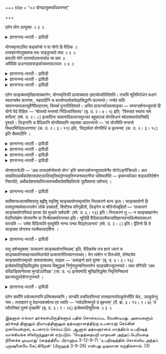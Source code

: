 +++
title = "०२ योगप्रत्युक्त्यधिकरणम्"

+++

एतेन योगः प्रत्युक्तः ॥ ३ ॥  
<details><summary>ज्ञानानन्द-भारती - द्राविडी</summary>

एदेन योग: प्रत्युक्त: ॥ ३ ॥
</details>

योगस्मृत्याऽस्ति सङ्कोचो न वा योगो हि वैदिकः ॥  
तत्त्वज्ञानोपयुक्तश्च ततः सङ्कुच्यते तया ॥ ३ ॥  
प्रमाऽपि योगे तात्पर्यादतात्पर्यान्न सा प्रमा ॥  
अवैदिके प्रधानादावसङ्कोचस्तयाऽप्यतः ॥ ४ ॥  
<details><summary>ज्ञानानन्द-भारती - द्राविडी</summary>

--वैयासिग न्यायमाला
</details>

<details><summary>ज्ञानानन्द-भारती - द्राविडी</summary>

योगस्मिरुदियिऩाल् सङ्गोसम् उण्डा, इल्लैया? योगम् ऎऩ्बदु वेदत्तैयॊट्टिऩदु, तत्वत्तै अऱिव तऱ्कु उबयोगमायुळ्ळदु। आगैयाल् अदिऩाल् सङ्गोसम् उण्डु।
</details>

<details><summary>ज्ञानानन्द-भारती - द्राविडी</summary>

(योगस्मिरुदिक्कु) योग विषयत्तिल् तात्पर्य मिरुप्पदाल् पिरमाणमाग इरुन्द पोदिलुम् वेदविरुत् तमाऩ पिरदाऩम् मुदलिय विषयत्तिल् तात्पर्यमिल्ला तदिऩाल्, अदु पिरमाणमागादु। आगैयाल् अदिऩालुम् सङ्गोसम् किडैयादु।
</details>

एतेन साङ्ख्यस्मृतिप्रत्याख्यानेन, योगस्मृतिरपि प्रत्याख्याता द्रष्टव्येत्यतिदिशति। तत्रापि श्रुतिविरोधेन प्रधानं स्वतन्त्रमेव कारणम् , महदादीनि च कार्याण्यलोकवेदप्रसिद्धानि कल्प्यन्ते। नन्वेवं सति समानन्यायत्वात्पूर्वेणैवैतद्गतम्; किमर्थं पुनरतिदिश्यते। अस्ति ह्यत्राभ्यधिकाशङ्का — सम्यग्दर्शनाभ्युपायो हि योगो वेदे विहितः — ‘श्रोतव्यो मन्तव्यो निदिध्यासितव्यः’ (बृ. उ. २। ४। ५) इति; ‘त्रिरुन्नतं स्थाप्य समं शरीरम्’ (श्वे. उ. २। ८) इत्यादिना चासनादिकल्पनापुरःसरं बहुप्रपञ्चं योगविधानं श्वेताश्वतरोपनिषदि दृश्यते। लिङ्गानि च वैदिकानि योगविषयाणि सहस्रश उपलभ्यन्ते — ‘तां योगमिति मन्यन्ते स्थिरामिन्द्रियधारणाम्’ (क. उ. २। ३। ११) इति, ‘विद्यामेतां योगविधिं च कृत्स्नम्’ (क. उ. २। ३। १८) इति चैवमादीनि ।

<details><summary>ज्ञानानन्द-भारती - द्राविडी</summary>

(मुऩ् अदिगरणत्तिल् साङ्ग्यस्मिरुदि अप्रमाणमॆऩ्ऱुम् अदऩाल् समऩ्वयत्तिऱ्कु विरोद मिल्लै ऎऩ्ऱुम् अदैक्कॊण्डु च्रुत्यर्त्तत्तै माऱ्ऱक्कूडादॆऩ्ऱुम् कूऱप्पट्टदु। आऩालुम् योगमाऩदु तत्वञाऩत्तिऱ्कु सादऩ माऩदालुम् उबनिषत्तुक्कळिलुम्, कीदैयिलुम् वेदान्द किरन्दङ् गळिलुम् योगत्तैप्पऱ्ऱि सिऱप्पागक् कूऱियिरुप्पदालुम् योग स्मिरुदि पिरमाणम्दाऩ् इदऩुडऩ् समऩ् वयत्तिऱ्कु विरोदमेऱ्पडुवदाल् सुरुदियिऩ् अर्त्तत्तै माऱ्ऱ वेण्डुम् ऎऩ्ऱु पूर्वबक्षम्।
</details>

<details><summary>ज्ञानानन्द-भारती - द्राविडी</summary>

योगस्मिरुदियिल् तत्वञाऩ सादऩमाऩ अष्टाङ्गयोगत्तैच् चॊल्लुम् पागम् वेदार्त्तत्तै ऒट्टियिरुप्पदाल् पिरमाणम्दाऩ्। आऩाल् तत्व विषयत्तिल् साङ्ग्यस्मिरुदियैप् पोलवे वेदविरुत् तमाग पिरदाऩ कारणवादत्तैयुम् अप्रसित्तमाऩ महदादि कल्बऩैगळैयुम् ऒप्पुक्कॊण्डिरुप्पदाल् अन्द अंसत्तिल् अप्रमाणम्दाऩ्। अदऩ् विरोदम् तोषमागादु। इदैक्कॊण्डु सुरुदियिऩ् अर्त्तत्तै सङ्गोसम् सॆय्दु माऱ्ऱुवदु युक्तमिल्लै ऎऩ्ऱु सित्तान्दम्)।
</details>

<details><summary>ज्ञानानन्द-भारती - द्राविडी</summary>

‘इदऩाल्' साङ्गिय स्मिरुदियै मऱुप्पदिऩाल्, योग स्मिरुदियुङ्गूड मऱुक्कप्पट्टुविट्टदाग अऱिय वेण्डुमॆऩ्ऱु अदिदेसम् सॆय्गिऱार्। अङ्गेयुम् (योगस्मिरुदियिलुम्) सुरुदिक्कु विरोदमाग स्वदन्द्र माऩ पिरदाऩमे कारणम् ऎऩ्ऱुम्, उलगत्तिलुम्, वेदत्तिलुम् पिरसित्तमिल्लाद महत् मुदलाऩ कार्यङ्गळुम् कल्बिक्कप्पडुगिऩ्ऱऩ।
</details>

<details><summary>ज्ञानानन्द-भारती - द्राविडी</summary>

अप्पडियाऩाल् नियायम् समाऩमायिरुक्कैयिल्, मुऩ् (अदिगरणत्तिल्) सॊऩ्ऩदिऩालेये इदु सॊल्लप्पट्टदाग आगिविट्टदे, ऎदऱ्काग मऱुबडियुम् अदिदेसम् सॆय्यप्पडुगिऱदु? ऎऩिल् इङ्गे अदिगमा युळ्ळ आसङ्गै इरुक्किऱदु। सम्यक् तरिसऩत्तिऱ्कु उबाय माग वेदत्तिलेये योगम् विदिक्कप्पट्टिरुक्किऱदल् लवा? ‘केट्क वेण्डियदु, मऩऩम् सॆय्यवेण्डियदु, निदित्यासऩम् सॆय्य वेण्डियदु' (पिरुहत् २-४-५) मूऩ्ऱु (मार्बु, कऴुत्तु, तलै) उयर्न्ददाग सममाग सरीरत्तै वैत्तुक्कॊण्डु (सुवेदा २-८) ऎऩ्बदु मुदलाऩदिऩाल् आसऩम् मुदलियदै एऱ्पडुत्तिक् कॊळ्वदै मुऩ्ऩिट्टु वॆगुविस्तारमाग सुवेदा सुवदर उबनिषत्तिल् योगत्तै विदित्तिरुप्पदु काणप् पडुगिऱदु। योग विषयमाग वेदत्तिल् लिङ्गङ्गळ् आयिरक्कणक्काग काणुगिऩ्ऱऩ। 'स्तिरमाग इन्दिरियङ् गळैक् कट्टुप्पडुत्तुवदाऩ अदै योगम् ऎऩ्ऱु करुदुगिऱार्गळ्' (काडग २-६-११) 'इन्द वित्यैयैयुम्, योग विषयमाऩ विदिबूरावैयुम्' (काडग २-३-१८) ऎऩ्बदु मुदलाऩदुम्।
</details>

योगशास्त्रेऽपि — ‘अथ तत्त्वदर्शनोपायो योगः’ इति सम्यग्दर्शनाभ्युपायत्वेनैव योगोऽङ्गीक्रियते। अतः सम्प्रतिपन्नार्थैकदेशत्वादष्टकादिस्मृतिवद्योगस्मृतिरप्यनपवदनीया भविष्यतीति — इयमभ्यधिका शङ्कातिदेशेन निवर्त्यते, अर्थैकदेशसम्प्रतिपत्तावप्यर्थैकदेशविप्रतिपत्तेः पूर्वोक्ताया दर्शनात् ।

<details><summary>ज्ञानानन्द-भारती - द्राविडी</summary>

योग सास्तिरत्तिलुम्, 'इऩि तत्वत्तै अऱिवदऱ्कु उबायमाऩ योगम्' ऎऩ्ऱु सम्यक् तर्सऩत् तिऱ्कु उबायमागवे योगम् अङ्गीगरिक्कप्पट्टिरुक्किऱदु। आगैयाल्, सम्मदमायुळ्ळ विषयत्तिलेये ऒरु अंसमायिरुप्पदाल्, योग स्मिरुदियुङ्गूड, अष्टगै मुदलियदै विदिक्कुम् स्मिरुदिबोल, निरागरिक्कत् तगाददायिरुक्किऱदु। इव्विदम् इन्द अदिगमायुळ्ळ सङ्गैयुम् अदिदेसत्तिऩाल् निवर्त्ति सॆय्यप्पडुगिऱदु। विषयत्तिल् ऒरु अंसम् सम्मदमायिरुन्दबोदिलुम् कूड, विषयत्तिल् ऒरु अंसत्तिल् वित्यासम् मुऩ् सॊऩ्ऩबडि काणप्पडुवदाल्।
</details>

सतीष्वप्यध्यात्मविषयासु बह्वीषु स्मृतिषु साङ्ख्ययोगस्मृत्योरेव निराकरणे यत्नः कृतः। साङ्ख्ययोगौ हि परमपुरुषार्थसाधनत्वेन लोके प्रख्यातौ, शिष्टैश्च परिगृहीतौ, लिङ्गेन च श्रौतेनोपबृंहितौ — ‘तत्कारणं साङ्ख्ययोगाभिपन्नं ज्ञात्वा देवं मुच्यते सर्वपाशैः’ (श्वे. उ. ६। १३) इति। निराकरणं तु — न साङ्ख्यज्ञानेन वेदनिरपेक्षेण योगमार्गेण वा निःश्रेयसमधिगम्यत इति। श्रुतिर्हि वैदिकादात्मैकत्वविज्ञानादन्यन्निःश्रेयससाधनं वारयति — ‘तमेव विदित्वाति मृत्युमेति नान्यः पन्था विद्यतेऽयनाय’ (श्वे. उ. ३। ८) इति। द्वैतिनो हि ते साङ्ख्या योगाश्च नात्मैकत्वदर्शिनः ।

<details><summary>ज्ञानानन्द-भारती - द्राविडी</summary>

अत्यात्म विषयमाऩ पल स्मिरुदिगळिलिरुन्द पोदिलुम्, साङ्गिय स्मिरुदि, योग स्मिरुदि इव्विरण्डै मात्तिरम् निरागरणम् सॆय्वदिल् यत्तऩम् सॆय्यप्पट्टिरुक्किऱदु। एऩॆऩ्ऱाल्, साङ्गियमुम् योगमुम् उत्तममाऩ पुरुषार्त्तत्तिऱ्कु सादऩमॆऩ्ऱु उलगत्तिल् पिरसित्तियडैन् दिरुक्किऩ्ऱऩ। सिष्टर्गळाल् अङ्गीगरिक्कप्पट्टि मिरुक्किऩ्ऱऩ। सुरुदियिलुळ्ळ लिङ्गत्तिऩालुम् पलप्पडुत्तप्पट्टिरुक्किऩ्ऱऩ। 'अन्द कामङ्गळुक्कुक् कारणमायुळ्ळ साङ्गिय योगङ्गळाल् अऱियप्पडुम् तेवरैयऱिन्दु, ऎल्लाक् कट्टुक् कळिलिरुन्दुम् विडुबडुगिऱाऩ्' (सुवेदा ६-१३) ऎऩ्ऱु निरागरणमो वेदत्तै अबेक्षिक्कामलुळ्ळ साङ्गिय ञाऩत्तिऩालो, योग मार्क्कत्तिऩालो निच्रेयसम् (मोक्षम्) अडैयप्पडुवदिल्लै ऎऩ्ऱु। सुरुदियो, ‘अवरै अऱिवदिऩाल्दाऩ् मिरुत्युवैक् कडक्किऱाऩ्। मोक्षत्तिऱ्कु वेऱु वऴि किडैयादु' (सुवेदा ३-८) ऎऩ्ऱु वेदत्तिल् सॊल्लिय आत्मा ऒऩ्ऱायिरुप्पदै अऱिवदैत् तविर, निच्रेयस् सादऩमाग वेऱु ऎदैयुम् मऱुक्किऱदु। साङ्गियर्गळुम्, योगिगळुम् त्वैदिगळ् (इरण्डावदै ऒप्पुक्कॊळ्गिऱवर्गळ्), आत्मा ऒऩ्ऱुदाऩॆऩ्ऱ अऱिवुळ्ळवर्गळिल्लै।
</details>

यत्तु दर्शनमुक्तम् ‘तत्कारणं साङ्ख्ययोगाभिपन्नम्’ इति, वैदिकमेव तत्र ज्ञानं ध्यानं च साङ्ख्ययोगशब्दाभ्यामभिलप्येते प्रत्यासत्तेरित्यवगन्तव्यम्। येन त्वंशेन न विरुध्येते, तेनेष्टमेव साङ्ख्ययोगस्मृत्योः सावकाशत्वम्; तद्यथा — ‘असङ्गो ह्ययं पुरुषः’ (बृ. उ. ४। ३। १६) इत्येवमादिश्रुतिप्रसिद्धमेव पुरुषस्य विशुद्धत्वं निर्गुणपुरुषनिरूपणेन साङ्ख्यैरभ्युपगम्यते। तथा यौगैरपि ‘अथ परिव्राड्विवर्णवासा मुण्डोऽपरिग्रहः’ (जा. उ. ५) इत्येवमादि श्रुतिप्रसिद्धमेव निवृत्तिनिष्ठत्वं प्रव्रज्याद्युपदेशेनानुगम्यते ।

<details><summary>ज्ञानानन्द-भारती - द्राविडी</summary>

‘अवैगळुक्कुक् कारणम् साङ्गिय योगत्तिऩाल् अऱियप्पडुम्' ऎऩ्ऱु ऎदु काण्बदागच् चॊल्लप्पट्टदो, अङ्गे 'साङ्गिय सप्तत्तिऩालुम्, योग सप्तत्तिऩालुम् वेदत्तिल् सॊल्लियुळ्ळ ञाऩमुम्, तियाऩमुम् ताऩ् सॊल्लप्पट्टिरुक्किऱदॆऩ्ऱु अऱिय वेण्डुम्। समीबत्तिल् इरुप्पदाल्। आऩाल् ऎन्द अंसत्तिल् विरोदप्पडविल्लैयो, अन्द अंसत्तिल् साङ्गिय योग स्मिरुदिगळुक्कु इडमुळ्ळदाय् इरुप्पदु इष्टमेदाऩ्। अदॆप्पडियॆऩ्ऱाल्, 'इन्दप् पुरुषऩ् पऱ्ऱऱ्ऱवऩे' (पिरुहत् ४-३-१६) ऎऩ्बदु मुदलिय सुरुदि कळिल् पिरसित्तमायुळ्ळ पुरुषऩुडैय सुत्तत्तऩ्मै पुरुषऩ् कुणमऱ्ऱवऩॆऩ्ऱु निरूबणम् सॆय्वदु मूलमाय् साङ्गियर्गळाल् ऒप्पुक्कॊळ्ळप्पडुगिऱदु। अप्पडिये योगर्गळालुम्, 'इऩि परिव्राजगऩ् विवर् णमाऩ वस्तिरम् उडैयवऩ्, मुण्डऩ्, परिक्रहमिल् लादवऩ्' (जाबाल। ५) ऎऩ्बदु मुदलिय सुरुदिप्पिरसित् तमाऩ निवर्त्ति मार्क्कत्तिल् निलैत्तिरुप्पदु सन्यासम् मुदलियवै उबदेसिप्पदाल्, अऩुसरिक्कप्पडुगिऱदु।
</details>

एतेन सर्वाणि तर्कस्मरणानि प्रतिवक्तव्यानि। तान्यपि तर्कोपपत्तिभ्यां तत्त्वज्ञानायोपकुर्वन्तीति चेत् , उपकुर्वन्तु नाम। तत्त्वज्ञानं तु वेदान्तवाक्येभ्य एव भवति — ‘नावेदविन्मनुते तं बृहन्तम्’ (तै. ब्रा. ३। १२। ९। ७) ‘तं त्वौपनिषदं पुरुषं पृच्छामि’ (बृ. उ. ३। ९। २६) इत्येवमादिश्रुतिभ्यः ॥ ३ ॥

இதனால் எல்லா தர்க்கஸ்மிருதிகளும் பதில் சொல்லப்பட வேண்டியது. அவைகளும் தர்க்கத் தினாலும் நியாயத்தினாலும் தத்வஞானத்திற்கு உபகாரஞ் செய்கின் றனவென்றால், உபகாரம் செய்யட்டும். ஆனால் தத்வஞானம் மாத்திரம் உபநிஷத் வாக்கியங்க ளிலிருந்துதான் ஏற்படும். 'வேதத்தையறி யாதவன் அந்தப் பெரியதை நினைக்க முடியாது' (தைத்திரீய. பிராஹ்ம 3-12-9-7) 'உபநிஷத்தில் சொல்லிய அந்தப் புருஷனையே கேட்கிறேன்' (பிருஹத் 3-9-26) என்பது முதலான சுருதிகளால். (3)
